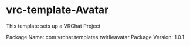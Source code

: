 # vrc-template-Avatar

This template sets up a VRChat Project

Package Name: com.vrchat.templates.twirlieavatar
Package Version: 1.0.1